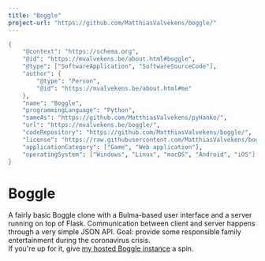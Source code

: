 ```yaml
---
title: "Boggle"
project-url: "https://github.com/MatthiasValvekens/boggle/"
---
```


```meta
{
    "@context": "https://schema.org",
    "@id": "https://mvalvekens.be/about.html#boggle",
    "@type": ["SoftwareApplication", "SoftwareSourceCode"],
    "author": {
        "@type": "Person",
        "@id": "https://mvalvekens.be/about.html#me"
    },
    "name": "Boggle",
    "programmingLanguage": "Python",
    "sameAs": "https://github.com/MatthiasValvekens/pyHanko/",
    "url": "https://mvalvekens.be/boggle/",
    "codeRepository": "https://github.com/MatthiasValvekens/boggle/",
    "license": "https://raw.githubusercontent.com/MatthiasValvekens/boggle/master/COPYING",
    "applicationCategory": ["Game", "Web application"],
    "operatingSystem": ["Windows", "Linux", "macOS", "Android", "iOS"]
}
```


# Boggle

A fairly basic Boggle clone with a Bulma-based user interface and a server running on top of Flask. Communication between client and server happens through a very simple JSON API.
Goal: provide some responsible family entertainment during the coronavirus crisis.<br/>
If you're up for it, give <a href="/boggle/">my hosted Boggle instance</a> a spin.
